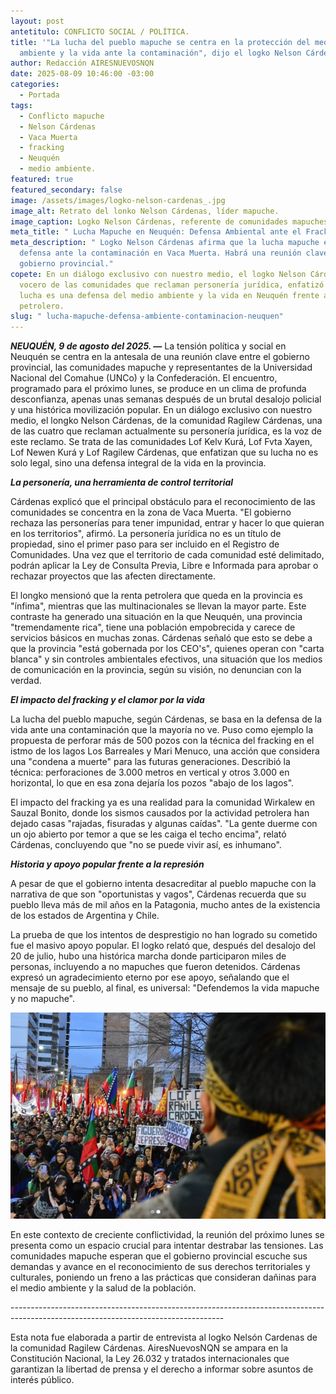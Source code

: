 ```yaml
---
layout: post
antetitulo: CONFLICTO SOCIAL / POLÍTICA.
title: '"La lucha del pueblo mapuche se centra en la protección del medio
  ambiente y la vida ante la contaminación", dijo el logko Nelson Cárdenas.'
author: Redacción AIRESNUEVOSNQN
date: 2025-08-09 10:46:00 -03:00
categories:
  - Portada
tags:
  - Conflicto mapuche
  - Nelson Cárdenas
  - Vaca Muerta
  - fracking
  - Neuquén
  - medio ambiente.
featured: true
featured_secondary: false
image: /assets/images/logko-nelson-cardenas_.jpg
image_alt: Retrato del lonko Nelson Cárdenas, líder mapuche.
image_caption: Logko Nelson Cárdenas, referente de comunidades mapuches.
meta_title: " Lucha Mapuche en Neuquén: Defensa Ambiental ante el Fracking."
meta_description: " Logko Nelson Cárdenas afirma que la lucha mapuche es una
  defensa ante la contaminación en Vaca Muerta. Habrá una reunión clave con el
  gobierno provincial."
copete: En un diálogo exclusivo con nuestro medio, el logko Nelson Cárdenas,
  vocero de las comunidades que reclaman personería jurídica, enfatizó que su
  lucha es una defensa del medio ambiente y la vida en Neuquén frente al avance
  petrolero.
slug: " lucha-mapuche-defensa-ambiente-contaminacion-neuquen"
---
```

***NEUQUÉN, 9 de agosto del 2025. —*** La tensión política y social en Neuquén se centra en la antesala de una reunión clave entre el gobierno provincial, las comunidades mapuche y representantes de la Universidad Nacional del Comahue (UNCo) y la Confederación. El encuentro, programado para el próximo lunes, se produce en un clima de profunda desconfianza, apenas unas semanas después de un brutal desalojo policial y una histórica movilización popular. En un diálogo exclusivo con nuestro medio, el longko Nelson Cárdenas, de la comunidad Ragilew Cárdenas, una de las cuatro que reclaman actualmente su personería jurídica, es la voz de este reclamo. Se trata de las comunidades Lof Kelv Kurá, Lof Fvta Xayen, Lof Newen Kurá y Lof Ragilew Cárdenas, que enfatizan que su lucha no es solo legal, sino una defensa integral de la vida en la provincia.

***La personería, una herramienta de control territorial***

Cárdenas explicó que el principal obstáculo para el reconocimiento de las comunidades se concentra en la zona de Vaca Muerta. "El gobierno rechaza las personerías para tener impunidad, entrar y hacer lo que quieran en los territorios", afirmó. La personería jurídica no es un título de propiedad, sino el primer paso para ser incluido en el Registro de Comunidades. Una vez que el territorio de cada comunidad esté delimitado, podrán aplicar la Ley de Consulta Previa, Libre e Informada para aprobar o rechazar proyectos que las afecten directamente.

El longko mensionó que la renta petrolera que queda en la provincia es "ínfima", mientras que las multinacionales se llevan la mayor parte. Este contraste ha generado una situación en la que Neuquén, una provincia "tremendamente rica", tiene una población empobrecida y carece de servicios básicos en muchas zonas. Cárdenas señaló que esto se debe a que la provincia "está gobernada por los CEO's", quienes operan con "carta blanca" y sin controles ambientales efectivos, una situación que los medios de comunicación en la provincia, según su visión, no denuncian con la verdad.

***El impacto del fracking y el clamor por la vida***

La lucha del pueblo mapuche, según Cárdenas, se basa en la defensa de la vida ante una contaminación que la mayoría no ve. Puso como ejemplo la propuesta de perforar más de 500 pozos con la técnica del fracking en el istmo de los lagos Los Barreales y Mari Menuco, una acción que considera una "condena a muerte" para las futuras generaciones. Describió la técnica: perforaciones de 3.000 metros en vertical y otros 3.000 en horizontal, lo que en esa zona dejaría los pozos "abajo de los lagos".

El impacto del fracking ya es una realidad para la comunidad Wirkalew en Sauzal Bonito, donde los sismos causados por la actividad petrolera han dejado casas "rajadas, fisuradas y algunas caídas". "La gente duerme con un ojo abierto por temor a que se les caiga el techo encima", relató Cárdenas, concluyendo que "no se puede vivir así, es inhumano".

***Historia y apoyo popular frente a la represión***

A pesar de que el gobierno intenta desacreditar al pueblo mapuche con la narrativa de que son "oportunistas y vagos", Cárdenas recuerda que su pueblo lleva más de mil años en la Patagonia, mucho antes de la existencia de los estados de Argentina y Chile.

La prueba de que los intentos de desprestigio no han logrado su cometido fue el masivo apoyo popular. El logko relató que, después del desalojo del 20 de julio, hubo una histórica marcha donde participaron miles de personas, incluyendo a no mapuches que fueron detenidos. Cárdenas expresó un agradecimiento eterno por ese apoyo, señalando que el mensaje de su pueblo, al final, es universal: "Defendemos la vida mapuche y no mapuche".

![](/assets/images/nelson-cardenas-logko-2.jpg)

En este contexto de creciente conflictividad, la reunión del próximo lunes se presenta como un espacio crucial para intentar destrabar las tensiones. Las comunidades mapuche esperan que el gobierno provincial escuche sus demandas y avance en el reconocimiento de sus derechos territoriales y culturales, poniendo un freno a las prácticas que consideran dañinas para el medio ambiente y la salud de la población.

\-----------------------------------------------------------------------------------------------------------------------------------

Esta nota fue elaborada a partir de entrevista al logko Nelsón Cardenas de la comunidad Ragilew Cárdenas. AiresNuevosNQN se ampara en la Constitución Nacional, la Ley 26.032 y tratados internacionales que garantizan la libertad de prensa y el derecho a informar sobre asuntos de interés público.
